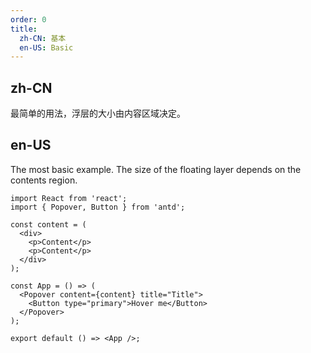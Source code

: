```yaml
---
order: 0
title:
  zh-CN: 基本
  en-US: Basic
---
```


## zh-CN

最简单的用法，浮层的大小由内容区域决定。

## en-US

The most basic example. The size of the floating layer depends on the contents region.

```tsx
import React from 'react';
import { Popover, Button } from 'antd';

const content = (
  <div>
    <p>Content</p>
    <p>Content</p>
  </div>
);

const App = () => (
  <Popover content={content} title="Title">
    <Button type="primary">Hover me</Button>
  </Popover>
);

export default () => <App />;
```

<style>
.ant-popover-content p {
  margin: 0;
}
</style>
